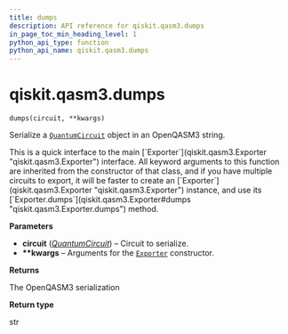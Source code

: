 ```yaml
---
title: dumps
description: API reference for qiskit.qasm3.dumps
in_page_toc_min_heading_level: 1
python_api_type: function
python_api_name: qiskit.qasm3.dumps
---
```


# qiskit.qasm3.dumps

<span id="qiskit.qasm3.dumps" />

`dumps(circuit, **kwargs)`

Serialize a [`QuantumCircuit`](qiskit.circuit.QuantumCircuit "qiskit.circuit.QuantumCircuit") object in an OpenQASM3 string.

<Admonition title="Note" type="note">
  This is a quick interface to the main [`Exporter`](qiskit.qasm3.Exporter "qiskit.qasm3.Exporter") interface. All keyword arguments to this function are inherited from the constructor of that class, and if you have multiple circuits to export, it will be faster to create an [`Exporter`](qiskit.qasm3.Exporter "qiskit.qasm3.Exporter") instance, and use its [`Exporter.dumps`](qiskit.qasm3.Exporter#dumps "qiskit.qasm3.Exporter.dumps") method.
</Admonition>

**Parameters**

*   **circuit** ([*QuantumCircuit*](qiskit.circuit.QuantumCircuit "qiskit.circuit.QuantumCircuit")) – Circuit to serialize.
*   **\*\*kwargs** – Arguments for the [`Exporter`](qiskit.qasm3.Exporter "qiskit.qasm3.Exporter") constructor.

**Returns**

The OpenQASM3 serialization

**Return type**

str

